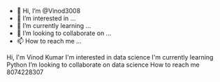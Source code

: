 - 👋 Hi, I’m @Vinod3008
- 👀 I’m interested in ...
- 🌱 I’m currently learning ...
- 💞️ I’m looking to collaborate on ...
- 📫 How to reach me ...

<!---
Vinod3008/Vinod3008 is a ✨ special ✨ repository because its `README.md` (this file) appears on your GitHub profile.
You can click the Preview link to take a look at your changes.
--->

Hi, I'm Vinod Kumar
I'm interested in data science
I'm currently learning Python
I’m looking to collaborate on data science
How to reach me 8074228307
